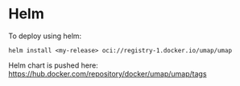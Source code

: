 # Helm

To deploy using helm:

    helm install <my-release> oci://registry-1.docker.io/umap/umap

Helm chart is pushed here: https://hub.docker.com/repository/docker/umap/umap/tags

